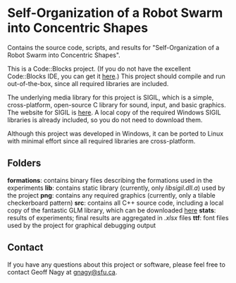 # Self-Organization of a Robot Swarm into Concentric Shapes

Contains the source code, scripts, and results for "Self-Organization of a Robot Swarm into Concentric Shapes".

This is a Code::Blocks project. (If you do not have the excellent Code::Blocks IDE, you can get it [here](http://codeblocks.org/downloads/26).) This project should compile and run out-of-the-box, since all required libraries are included.

The underlying media library for this project is SIGIL, which is a simple, cross-platform, open-source C library for sound, input, and basic graphics. The website for SIGIL is [here](http://www.libsigil.com). A local copy of the required Windows SIGIL libraries is already included, so you do not need to download them.

Although this project was developed in Windows, it can be ported to Linux with minimal effort since all required libraries are cross-platform.

## Folders
**formations**: contains binary files describing the formations used in the experiments
**lib**: contains static library (currently, only _libsigil.dll.a_) used by the project
**png**: contains any required graphics (currently, only a tilable checkerboard pattern)
**src**: contains all C++ source code, including a local copy of the fantastic GLM library, which can be downloaded [here](http://glm.g-truc.net/0.9.8/index.html)
**stats**: results of experiments; final results are aggregated in _.xlsx_ files
**ttf**: font files used by the project for graphical debugging output

## Contact

If you have any questions about this project or software, please feel free to contact Geoff Nagy at gnagy@sfu.ca.
